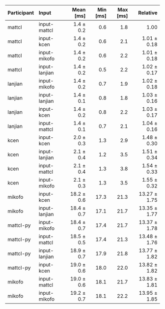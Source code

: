 | Participant | Input | Mean [ms] | Min [ms] | Max [ms] | Relative |
|:---|:---|---:|---:|---:|---:|
| mattcl | input-mattcl | 1.4 ± 0.2 | 0.6 | 1.8 | 1.00 |
| mattcl | input-kcen | 1.4 ± 0.2 | 0.6 | 2.1 | 1.01 ± 0.18 |
| mattcl | input-mikofo | 1.4 ± 0.2 | 0.6 | 2.2 | 1.01 ± 0.18 |
| mattcl | input-lanjian | 1.4 ± 0.2 | 0.5 | 2.2 | 1.02 ± 0.17 |
| lanjian | input-mikofo | 1.4 ± 0.2 | 0.7 | 1.9 | 1.02 ± 0.18 |
| lanjian | input-lanjian | 1.4 ± 0.1 | 0.8 | 1.8 | 1.03 ± 0.16 |
| lanjian | input-kcen | 1.4 ± 0.2 | 0.8 | 2.2 | 1.03 ± 0.17 |
| lanjian | input-mattcl | 1.4 ± 0.1 | 0.7 | 2.1 | 1.04 ± 0.16 |
| kcen | input-kcen | 2.0 ± 0.3 | 1.3 | 2.9 | 1.48 ± 0.30 |
| kcen | input-lanjian | 2.1 ± 0.4 | 1.2 | 3.5 | 1.51 ± 0.34 |
| kcen | input-mattcl | 2.1 ± 0.4 | 1.3 | 3.8 | 1.54 ± 0.33 |
| kcen | input-mikofo | 2.1 ± 0.3 | 1.3 | 3.5 | 1.55 ± 0.32 |
| mikofo | input-kcen | 18.2 ± 0.6 | 17.3 | 21.3 | 13.27 ± 1.75 |
| mikofo | input-lanjian | 18.4 ± 0.7 | 17.1 | 21.7 | 13.35 ± 1.77 |
| mattcl-py | input-mikofo | 18.4 ± 0.7 | 17.4 | 21.7 | 13.37 ± 1.78 |
| mattcl-py | input-mattcl | 18.5 ± 0.5 | 17.4 | 21.3 | 13.48 ± 1.76 |
| mattcl-py | input-lanjian | 18.9 ± 0.7 | 17.9 | 21.8 | 13.77 ± 1.82 |
| mattcl-py | input-kcen | 19.0 ± 0.6 | 18.0 | 22.0 | 13.82 ± 1.82 |
| mikofo | input-mattcl | 19.0 ± 0.6 | 18.1 | 21.7 | 13.83 ± 1.81 |
| mikofo | input-mikofo | 19.2 ± 0.7 | 18.1 | 22.2 | 13.95 ± 1.85 |
